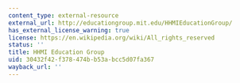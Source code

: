 ```yaml
---
content_type: external-resource
external_url: http://educationgroup.mit.edu/HHMIEducationGroup/
has_external_license_warning: true
license: https://en.wikipedia.org/wiki/All_rights_reserved
status: ''
title: HHMI Education Group
uid: 30432f42-f378-474b-b53a-bcc5d07fa367
wayback_url: ''
---
```

